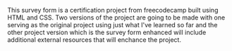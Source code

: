 This survey form is a certification project from freecodecamp built using HTML and CSS. 
Two versions of the project are going to be made with one serving as the original project using just what I've learned so far and the other project version which is the survey form enhanced will include additional external resources that will enchance the project.